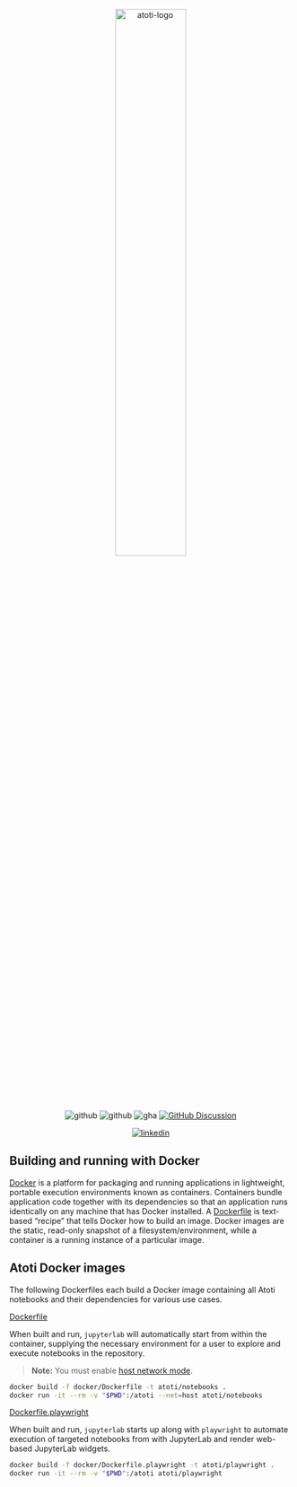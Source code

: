 <p align="center">
  <picture>
    <source media="(prefers-color-scheme: dark)" srcset="https://data.atoti.io/notebooks/banners/Atoti_Logo_White-01.svg">
    <source media="(prefers-color-scheme: light)" srcset="https://data.atoti.io/notebooks/banners/Atoti_Logo_Purple-01.svg">
    <img alt="atoti-logo" width="50%">
  </picture>
</p>

<p align="center">
  <img src="https://img.shields.io/github/v/release/atoti/atoti?color=#4cc71f" alt="github">
  <img src="https://img.shields.io/pypi/dm/atoti" alt="github">
  <img src="https://github.com/atoti/atoti/actions/workflows/test.yaml/badge.svg" alt="gha">
  <a href="https://github.com/atoti/atoti/discussions"><img src="https://img.shields.io/github/discussions/atoti/atoti" alt="GitHub Discussion"></a>
</p>

<p align="center">
  <a href="https://www.linkedin.com/company/activeviam/"><img src="https://img.shields.io/badge/linkedin-%230077B5.svg?style=for-the-badge&logo=linkedin&logoColor=white" alt="linkedin"></a>
</p>

## Building and running with Docker

[Docker](https://www.docker.com/) is a platform for packaging and running applications in lightweight, portable execution environments known as containers. Containers bundle application code together with its dependencies so that an application runs identically on any machine that has Docker installed. A [Dockerfile](https://docs.docker.com/reference/dockerfile/) is text-based “recipe” that tells Docker how to build an image. Docker images are the static, read-only snapshot of a filesystem/environment, while a container is a running instance of a particular image.

## Atoti Docker images

The following Dockerfiles each build a Docker image containing all Atoti notebooks and their dependencies for various use cases.

[Dockerfile](Dockerfile)

When built and run, `jupyterlab` will automatically start from within the container, supplying the necessary environment for a user to explore and execute notebooks in the repository.

> **Note:** You must enable [host network mode](https://docs.docker.com/engine/network/drivers/host/#docker-desktop).

```bash
docker build -f docker/Dockerfile -t atoti/notebooks .
docker run -it --rm -v "$PWD":/atoti --net=host atoti/notebooks
```

[Dockerfile.playwright](Dockerfile.playwright)

When built and run, `jupyterlab` starts up along with `playwright` to automate execution of targeted notebooks from with JupyterLab and render web-based JupyterLab widgets.

```bash
docker build -f docker/Dockerfile.playwright -t atoti/playwright .
docker run -it --rm -v "$PWD":/atoti atoti/playwright
```
